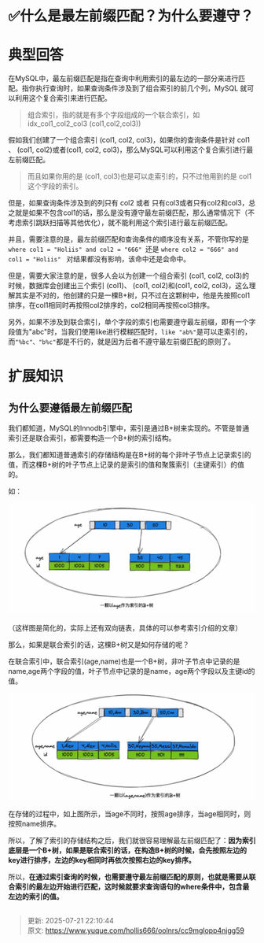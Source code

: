 # ✅什么是最左前缀匹配？为什么要遵守？

# 典型回答


在MySQL中，最左前缀匹配是指在查询中利用索引的最左边的一部分来进行匹配。指你执行查询时，如果查询条件涉及到了组合索引的前几个列，MySQL 就可以利用这个复合索引来进行匹配。



> 组合索引，指的就是有多个字段组成的一个联合索引，如 idx_col1_col2_col3 (col1,col2,col3))
>



假如我们创建了一个组合索引 (col1, col2, col3)，如果你的查询条件是针对 col1 、 (col1, col2)或者(col1, col2, col3)，那么MySQL可以利用这个复合索引进行最左前缀匹配。



> 而且如果你用的是 (col1, col3)也是可以走索引的，只不过他用到的是 col1这个字段的索引。
>



但是，如果查询条件涉及到的列只有 col2 或者 只有col3或者只有col2和col3，总之就是如果不包含col1的话，那么是没有遵守最左前缀匹配，那么通常情况下（不考虑索引跳跃扫描等其他优化），就不能利用这个索引进行最左前缀匹配。



并且，需要注意的是，最左前缀匹配和查询条件的顺序没有关系，不管你写的是`where col1 = "Holiis" and col2 = "666" `还是 `where col2 = "666" and col1 = "Holiis" ` 对结果都没有影响，该命中还是会命中。



但是，需要大家注意的是，很多人会以为创建一个组合索引 (col1, col2, col3)的时候，数据库会创建出三个索引 (col1)、 (col1, col2)和(col1, col2, col3)，这么理解其实是不对的，他创建的只是一棵B+树，只不过在这颗树中，他是先按照col1排序，在col1相同时再按照col2排序的，col2相同再按照col3排序。



另外，如果不涉及到联合索引，单个字段的索引也需要遵守最左前缀，即有一个字段值为"abc"时，当我们使用like进行模糊匹配时，`like "ab%"`是可以走索引的，而`"%bc"、"b%c"`都是不行的，就是因为后者不遵守最左前缀匹配的原则了。



# 扩展知识
## 为什么要遵循最左前缀匹配
我们都知道，MySQL的Innodb引擎中，索引是通过B+树来实现的。不管是普通索引还是联合索引，都需要构造一个B+树的索引结构。



那么，我们都知道普通索引的存储结构是在B+树的每个非叶子节点上记录索引的值，而这棵B+树的叶子节点上记录的是索引的值和聚簇索引（主键索引）的值的。



如：



![1692177314211-3d202703-795a-4281-8a55-2177e2866227.jpeg](./img/G6Ihr9lkA4-5Kmwc/1692177314211-3d202703-795a-4281-8a55-2177e2866227-411371.jpeg)

（这样图是简化的，实际上还有双向链表，具体的可以参考索引介绍的文章）



那么，如果是联合索引的话，这棵B+树又是如何存储的呢？



在联合索引中，联合索引(age,name)也是一个B+树，非叶子节点中记录的是name,age两个字段的值，叶子节点中记录的是name，age两个字段以及主键id的值。



![1692177314203-4be40155-d2ea-4a7f-99e1-70e6c29d02e6.jpeg](./img/G6Ihr9lkA4-5Kmwc/1692177314203-4be40155-d2ea-4a7f-99e1-70e6c29d02e6-152333.jpeg)



在存储的过程中，如上图所示，当age不同时，按照age排序，当age相同时，则按照name排序。



所以，了解了索引的存储结构之后，我们就很容易理解最左前缀匹配了：**因为索引底层是一个B+树，如果是联合索引的话，在构造B+树的时候，会先按照左边的key进行排序，左边的key相同时再依次按照右边的key排序。**



所以，**在通过索引查询的时候，也需要遵守最左前缀匹配的原则，也就是需要从联合索引的最左边开始进行匹配，这时候就要求查询语句的where条件中，包含最左边的索引的值。**



## 


> 更新: 2025-07-21 22:10:44  
> 原文: <https://www.yuque.com/hollis666/oolnrs/cc9mglopp4nigg59>